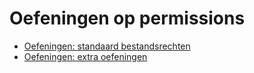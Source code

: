 # Oefeningen op permissions
* [Oefeningen: standaard bestandsrechten](./10_permissions/exercises/standard_file_permissions/99_exercises.md)
* [Oefeningen: extra oefeningen](./10_permissions/exercises/users_groups_permissions_extra_exercises/99_exercises.md)

